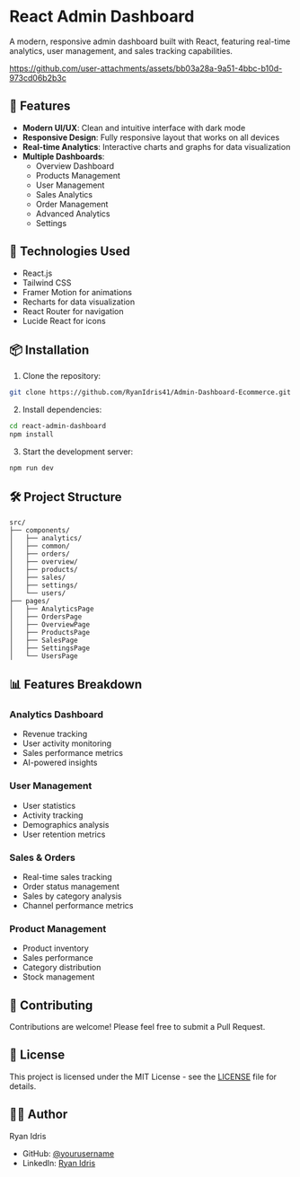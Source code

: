# React Admin Dashboard

A modern, responsive admin dashboard built with React, featuring real-time analytics, user management, and sales tracking capabilities.

https://github.com/user-attachments/assets/bb03a28a-9a51-4bbc-b10d-973cd06b2b3c

## 🌟 Features

- **Modern UI/UX**: Clean and intuitive interface with dark mode
- **Responsive Design**: Fully responsive layout that works on all devices
- **Real-time Analytics**: Interactive charts and graphs for data visualization
- **Multiple Dashboards**:
	- Overview Dashboard
	- Products Management
	- User Management
	- Sales Analytics
	- Order Management
	- Advanced Analytics
	- Settings

## 🚀 Technologies Used

- React.js
- Tailwind CSS
- Framer Motion for animations
- Recharts for data visualization
- React Router for navigation
- Lucide React for icons

## 📦 Installation

1. Clone the repository:
```bash
git clone https://github.com/RyanIdris41/Admin-Dashboard-Ecommerce.git
```

2. Install dependencies:
```bash
cd react-admin-dashboard
npm install
```

3. Start the development server:
```bash
npm run dev
```

## 🛠️ Project Structure

```
src/
├── components/
│   ├── analytics/
│   ├── common/
│   ├── orders/
│   ├── overview/
│   ├── products/
│   ├── sales/
│   ├── settings/
│   └── users/
├── pages/
│   ├── AnalyticsPage
│   ├── OrdersPage
│   ├── OverviewPage
│   ├── ProductsPage
│   ├── SalesPage
│   ├── SettingsPage
│   └── UsersPage
```

## 📊 Features Breakdown

### Analytics Dashboard
- Revenue tracking
- User activity monitoring
- Sales performance metrics
- AI-powered insights

### User Management
- User statistics
- Activity tracking
- Demographics analysis
- User retention metrics

### Sales & Orders
- Real-time sales tracking
- Order status management
- Sales by category analysis
- Channel performance metrics

### Product Management
- Product inventory
- Sales performance
- Category distribution
- Stock management

## 🤝 Contributing

Contributions are welcome! Please feel free to submit a Pull Request.

## 📝 License

This project is licensed under the MIT License - see the [LICENSE](LICENSE) file for details.

## 👨‍💻 Author

Ryan Idris
- GitHub: [@yourusername](https://github.com/yourusername)
- LinkedIn: [Ryan Idris](https://www.linkedin.com/in/ryan-idris-aa7a76344/)
